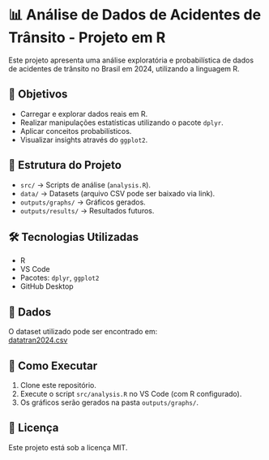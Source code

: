 # 📊 Análise de Dados de Acidentes de Trânsito - Projeto em R

Este projeto apresenta uma análise exploratória e probabilística de dados de acidentes de trânsito no Brasil em 2024, utilizando a linguagem R.

## 🎯 Objetivos
- Carregar e explorar dados reais em R.
- Realizar manipulações estatísticas utilizando o pacote `dplyr`.
- Aplicar conceitos probabilísticos.
- Visualizar insights através do `ggplot2`.

## 📂 Estrutura do Projeto
- `src/` → Scripts de análise (`analysis.R`).
- `data/` → Datasets (arquivo CSV pode ser baixado via link).
- `outputs/graphs/` → Gráficos gerados.
- `outputs/results/` → Resultados futuros.

## 🛠️ Tecnologias Utilizadas
- R
- VS Code
- Pacotes: `dplyr`, `ggplot2`
- GitHub Desktop

## 🔗 Dados
O dataset utilizado pode ser encontrado em:  
[datatran2024.csv](https://raw.githubusercontent.com/AndersonSalata/projeto-integrado-ciencia-de-dados/main/datatran2024.csv)

## 🚀 Como Executar
1. Clone este repositório.
2. Execute o script `src/analysis.R` no VS Code (com R configurado).
3. Os gráficos serão gerados na pasta `outputs/graphs/`.

## 📝 Licença
Este projeto está sob a licença MIT.
